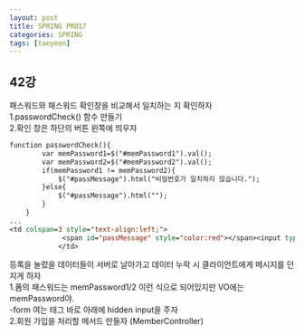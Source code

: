 ```yaml
---
layout: post
title: SPRING PRO17
categories: SPRING
tags: [taeyeon]
---
```


## 42강

패스워드와 패스워드 확인창을 비교해서 일치하는 지 확인하자<br>
1.passwordCheck() 함수 만들기<br>
2.확인 창은 하단의 버튼 왼쪽에 띄우자<br>

```1=join.jsp
function passwordCheck(){
  		var memPassword1=$("#memPassword1").val();
  		var memPassword2=$("#memPassword2").val();
  		if(memPassword1 != memPassword2){
  			$("#passMessage").html("비밀번호가 일치하지 않습니다.");
  		}else{
  			$("#passMessage").html("");
  		}
  	}
...
<td colspan=3 style="text-align:left;">
    	  	 <span id="passMessage" style="color:red"></span><input type="submit" class="btn btn-primary btn-sm pull-right" value="등록"/>
    	  	</td>

```


등록을 눌렀을 데이터들이 서버로 날아가고 데이터 누락 시 클라이언트에게 메시지를 던지게 하자<br>
1.폼의 패스워드는 memPassword1/2 이런 식으로 되어있지만 VO에는 memPassword야.<br>
-form 여는 태그 바로 아래에 hidden input을 주자<br>
2.회원 가입을 처리할 메서드 만들자 (MemberController)<br>








